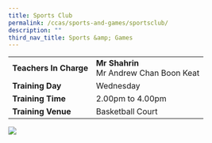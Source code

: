 ```yaml
---
title: Sports Club
permalink: /ccas/sports-and-games/sportsclub/
description: ""
third_nav_title: Sports &amp; Games
---
```

| |  | 
| -------- | -------- | 
| **Teachers In Charge**     | **Mr Shahrin**<br>Mr Andrew Chan Boon Keat|
|**Training Day**|Wednesday
|**Training Time**|2.00pm to 4.00pm
|**Training Venue**|Basketball Court

![](/images/sportsclub2023.jpg)